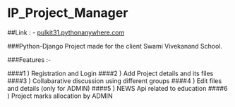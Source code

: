 # IP_Project_Manager

##Link : - [pulkit31.pythonanywhere.com](http://pulkit31.pythonanywhere.com)

###Python-Django Project made for the client Swami Vivekanand School.

###Features :- 

####1 ) Registration and Login
####2 ) Add Project details and its files
####3 ) Collabarative discussion using different groups
####4 ) Edit files and details (only for ADMIN)
####5 ) NEWS Api related to education
####6 ) Project marks allocation by ADMIN

